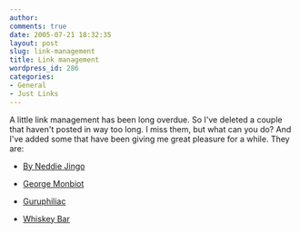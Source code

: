 ```yaml
---
author:
comments: true
date: 2005-07-21 18:32:35
layout: post
slug: link-management
title: Link management
wordpress_id: 286
categories:
- General
- Just Links
---
```


A little link management has been long overdue. So I've deleted a couple that haven't posted in way too long. I miss them, but what can you do? And I've added some that have been giving me great pleasure for a while. They are:

  * [By Neddie Jingo](http://byneddiejingo.blogspot.com/)

  * [George Monbiot](http://www.monbiot.com/)

  * [Guruphiliac](http://guruphiliac.blogspot.com/)

  * [Whiskey Bar](http://billmon.org/)

